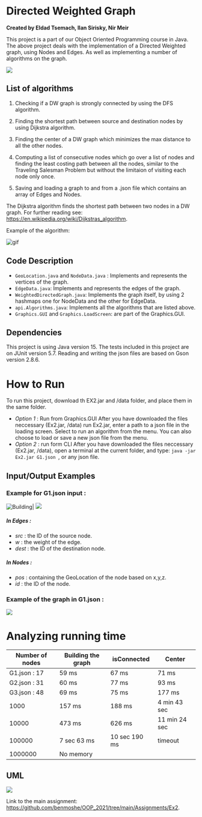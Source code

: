 # Directed Weighted Graph

**Created by Eldad Tsemach, Ilan Sirisky, Nir Meir**

This project is a part of our Object Oriented Programming course in Java. The above project deals with the
implementation of a Directed Weighted graph, using Nodes and Edges. As well as implementing a number of algorithms on
the graph.

![](https://i.imgur.com/9orEkmf.png)

## List of algorithms

1. Checking if a DW graph is strongly connected by using the DFS algorithm.

2. Finding the shortest path between source and destination nodes by using Dijkstra algorithm.

3. Finding the center of a DW graph which minimizes the max distance to all the other nodes.
4. Computing a list of consecutive nodes which go over a list of nodes and finding the least costing path between all
   the nodes, similar to the Traveling Salesman Problem but without the limitaion of visiting each node only once.
5. Saving and loading a graph to and from a .json file which contains an array of Edges and Nodes.

The Dijkstra algorithm finds the shortest path between two nodes in a DW graph. For further reading
see: https://en.wikipedia.org/wiki/Dijkstras_algorithm.

Example of the algorithm:

![gif](https://upload.wikimedia.org/wikipedia/commons/thumb/5/57/Dijkstra_Animation.gif/220px-Dijkstra_Animation.gif)

## Code Description

- `GeoLocation.java` and `NodeData.java` : Implements and represents the vertices of the graph.
- `EdgeData.java`: Implements and represents the edges of the graph.
- `WeightedDirectedGraph.java`: Implements the graph itself, by using 2 hashmaps one for NodeData and the other for
  EdgeData.
- `api.Algorithms.java`: Implements all the algorithms that are listed above.
- `Graphics.GUI` and `Graphics.LoadScreen`: are part of the Graphics.GUI.

## Dependencies

This project is using Java version 15. The tests included in this project are on JUnit version 5.7. Reading and writing
the json files are based on Gson version 2.8.6.

# How to Run

To run this project, download th EX2.jar and /data folder, and place them in the same folder.

- *Option 1* : Run from Graphics.GUI After you have downloaded the files neccessary (Ex2.jar, /data) run Ex2.jar, enter a path to
  a json file in the loading screen. Select to run an algorithm from the menu. You can also choose to load or save a new
  json file from the menu.
- *Option 2* : run form CLI After you have downloaded the files neccessary (Ex2.jar, /data), open a terminal at the
  current folder, and type:
  `java -jar Ex2.jar G1.json `, or any json file.

## Input/Output Examples

### Example for G1.json input :

![Building](https://i.imgur.com/LohNcL8.png)| ![](https://i.imgur.com/MQzNuCr.png)

##### In Edges :

- *src* : the ID of the source node.
- *w* : the weight of the edge.
- *dest* : the ID of the destination node.

##### In Nodes :

- *pos* : containing the GeoLocation of the node based on x,y,z.
- *id* : the ID of the node.

### Example of the graph in G1.json :

![](https://i.imgur.com/yZtvaeh.png)

# Analyzing running time

|Number of nodes|Building the graph|isConnected|Center|
|---------|---------|---------|---------|
|G1.json : 17|59 ms|67 ms|71 ms|
|G2.json : 31|60 ms|77 ms|93 ms|
|G3.json : 48|69 ms|75 ms|177 ms|
|1000|157 ms|188 ms|4 min 43 sec|
|10000|473 ms|626 ms|11 min 24 sec|
|100000|7 sec 63 ms|10 sec 190 ms|timeout|
|1000000| No memory|

## UML

![](https://i.imgur.com/xlBFwP7.png)

Link to the main assignment: https://github.com/benmoshe/OOP_2021/tree/main/Assignments/Ex2.

